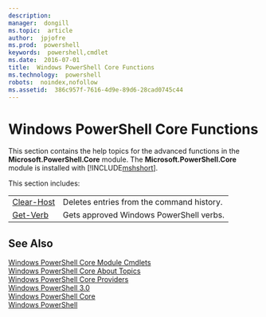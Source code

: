```yaml
---
description:  
manager:  dongill
ms.topic:  article
author:  jpjofre
ms.prod:  powershell
keywords:  powershell,cmdlet
ms.date:  2016-07-01
title:  Windows PowerShell Core Functions
ms.technology:  powershell
robots:  noindex,nofollow
ms.assetid:  386c957f-7616-4d9e-89d6-28cad0745c44
---
```


# Windows PowerShell Core Functions
This section contains the help topics for the advanced functions in the **Microsoft.PowerShell.Core** module. The **Microsoft.PowerShell.Core** module is installed with [!INCLUDE[mshshort]()].  
  
 This section includes:  
  
|||  
|-|-|  
|[Clear\-Host](http://go.microsoft.com/fwlink/?LinkID=225747)|Deletes entries from the command history.|  
|[Get\-Verb](http://go.microsoft.com/fwlink/?LinkID=160712)|Gets approved Windows PowerShell verbs.|  
  
## See Also  
 [Windows PowerShell Core Module Cmdlets](http://go.microsoft.com/fwlink/?LinkID=245857)   
 [Windows PowerShell Core About Topics](Windows-PowerShell-Core-About-Topics.md)   
 [Windows PowerShell Core Providers](Windows-PowerShell-Core-Providers.md)   
 [Windows PowerShell 3.0](Windows-PowerShell-3.0.md)   
 [Windows PowerShell Core](assetId:///4b75f1e4-f327-48f3-92ab-bf5435094d41)   
 [Windows PowerShell](assetId:///c425d27a-bb41-4947-8d73-ba5480bc8ee0)


